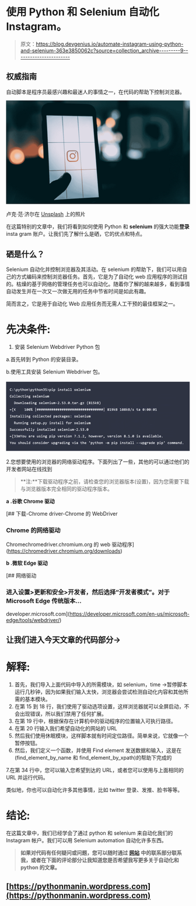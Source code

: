 # 使用 Python 和 Selenium 自动化 Instagram。

> 原文：<https://blog.devgenius.io/automate-instagram-using-python-and-selenium-363e3850062c?source=collection_archive---------9----------------------->

## 权威指南

自动脚本是程序员最感兴趣和最迷人的事情之一，在代码的帮助下控制浏览器。

![](img/289a05d18bdca3839efcc2410774095c.png)

卢克·范·济尔在 [Unsplash](https://unsplash.com?utm_source=medium&utm_medium=referral) 上的照片

在这篇特别的文章中，我们将看到如何使用 Python 和 **selenium** 的强大功能**登录**insta gram 账户。让我们先了解什么是硒，它的优点和特点。

## 硒是什么？

Selenium 自动化并控制浏览器及其活动。在 selenium 的帮助下，我们可以用自己的方式编码来控制浏览器任务。首先，它是为了自动化 web 应用程序的测试目的。枯燥的基于网络的管理任务也可以自动化。随着你了解的越来越多，看到事情自动发生并在一次又一次做无用的任务中节省时间是如此有趣。

简而言之，它是用于自动化 Web 应用任务而无需人工干预的最佳框架之一。

# 先决条件:

1.  安装 Selenium Webdriver Python 包

a.首先转到 Python 的安装目录。

b.使用<pip>工具安装 Selenium Webdriver 包。</pip>

![](img/79c7bd873a0cfa26717a022947d40e7a.png)

2.您想要使用的浏览器的网络驱动程序。下面列出了一些，其他的可以通过他们的开发者网站在线找到

> **注:**下载驱动程序之前，请检查您的浏览器版本(设置)，因为您需要下载与浏览器版本完全相同的驱动程序版本。

**a .谷歌 Chrome 驱动**

 [## 下载-Chrome driver-Chrome 的 WebDriver

### Chrome 的网络驱动

Chromechromedriver.chromium.org 的 web 驱动程序](https://chromedriver.chromium.org/downloads) 

**b .微软 Edge 驱动**

[](https://developer.microsoft.com/en-us/microsoft-edge/tools/webdriver/) [## 网络驱动

### 进入设置>更新和安全>开发者，然后选择“开发者模式”。对于 Microsoft Edge 传统版本…

developer.microsoft.com](https://developer.microsoft.com/en-us/microsoft-edge/tools/webdriver/) 

## 让我们进入今天文章的代码部分→

# 解释:

1.  首先，我们导入上面代码中导入的所需模块，如 selenium，time →暂停脚本运行几秒钟，因为如果我们输入太快，浏览器会尝试检测自动化内容和其他所需的基本模块。
2.  在第 15 到 18 行，我们使用了驱动选项设置，这样浏览器就可以全屏启动，不会出现错误，所以我们禁用了任何扩展。
3.  在第 19 行中，根据保存在计算机中的驱动程序的位置输入可执行路径。
4.  在第 20 行输入我们希望自动化的网站的 URL
5.  然后我们使用休眠模块，这样脚本就有时间定位路径。简单来说，它就像一个暂停按钮。
6.  然后，我们定义一个函数，并使用 Find element 发送数据和输入，这是在(find_element_by_name 和 find_element_by_xpath)的帮助下完成的

7.在第 34 行中，您可以输入您希望到达的 URL，或者您可以使用与上面相同的 URL 并运行代码。

类似地，你也可以自动化许多其他事情，比如 twitter 登录、发推、脸书等等。

# 结论:

在这篇文章中，我们已经学会了通过 python 和 selenium 来自动化我们的 Instagram 帐户。我们可以用 Selenium automation 自动化许多东西。

> **如果对代码有任何疑问或问题，您可以随时通过** [**网站**](https://pythonmanin.wordpress.com) **中的联系部分联系我，或者在下面的评论部分让我知道您是否希望我写更多关于自动化和 python 的文章。**

## [https://pythonmanin.wordpress.com](https://pythonmanin.wordpress.com)